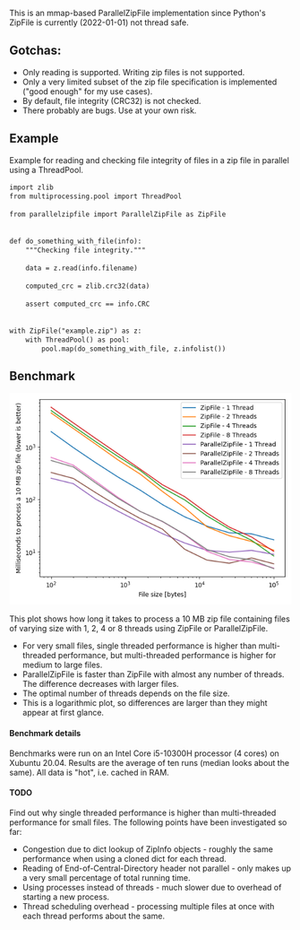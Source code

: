 This is an mmap-based ParallelZipFile implementation since Python's ZipFile is currently (2022-01-01) not thread safe.

## Gotchas:

* Only reading is supported. Writing zip files is not supported.
* Only a very limited subset of the zip file specification is implemented ("good enough" for my use cases).
* By default, file integrity (CRC32) is not checked.
* There probably are bugs. Use at your own risk.

## Example

Example for reading and checking file integrity of files in a zip file in parallel using a ThreadPool.

```python3
import zlib
from multiprocessing.pool import ThreadPool

from parallelzipfile import ParallelZipFile as ZipFile


def do_something_with_file(info):
    """Checking file integrity."""

    data = z.read(info.filename)

    computed_crc = zlib.crc32(data)

    assert computed_crc == info.CRC


with ZipFile("example.zip") as z:
    with ThreadPool() as pool:
        pool.map(do_something_with_file, z.infolist())
```

## Benchmark

![Benchmark](https://raw.githubusercontent.com/99991/ParallelZipFile/main/benchmark.png)

This plot shows how long it takes to process a 10 MB zip file containing files of varying size with 1, 2, 4 or 8 threads using ZipFile or ParallelZipFile.

* For very small files, single threaded performance is higher than multi-threaded performance, but multi-threaded performance is higher for medium to large files.
* ParallelZipFile is faster than ZipFile with almost any number of threads. The difference decreases with larger files.
* The optimal number of threads depends on the file size.
* This is a logarithmic plot, so differences are larger than they might appear at first glance.

#### Benchmark details

Benchmarks were run on an Intel Core i5-10300H processor (4 cores) on Xubuntu 20.04. Results are the average of ten runs (median looks about the same). All data is "hot", i.e. cached in RAM.

#### TODO

Find out why single threaded performance is higher than multi-threaded performance for small files. The following points have been investigated so far:

* Congestion due to dict lookup of ZipInfo objects - roughly the same performance when using a cloned dict for each thread.
* Reading of End-of-Central-Directory header not parallel - only makes up a very small percentage of total running time.
* Using processes instead of threads - much slower due to overhead of starting a new process.
* Thread scheduling overhead - processing multiple files at once with each thread performs about the same.
